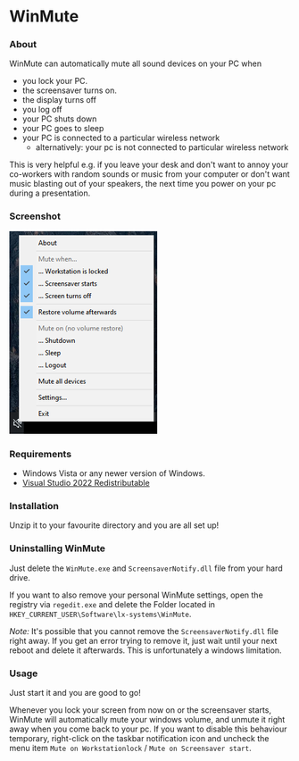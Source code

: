 # WinMute #

### About ###
WinMute can automatically mute all sound devices on your PC when

* you lock your PC.
* the screensaver turns on.
* the display turns off
* you log off
* your PC shuts down
* your PC goes to sleep
* your PC is connected to a particular wireless network
  * alternatively: your pc is not connected to particular wireless network

This is very helpful e.g. if you leave your desk and don't want to annoy your co-workers with random sounds or music from your computer or don't want music blasting out of your speakers, the next time you power on your pc during a presentation.

### Screenshot ###
![Screenshot of WinMute](https://raw.githubusercontent.com/lx-s/WinMute/master/Dist/screenshot.png? "Screenshot of WinMute")

### Requirements ###
* Windows Vista or any newer version of Windows.
* [Visual Studio 2022 Redistributable](https://support.microsoft.com/help/2977003/the-latest-supported-visual-c-downloads)

### Installation ###
Unzip it to your favourite directory and you are all set up!

### Uninstalling WinMute ###
Just delete the `WinMute.exe` and `ScreensaverNotify.dll` file from your hard drive.

If you want to also remove your personal WinMute settings, open the registry via `regedit.exe` and delete the Folder located in `HKEY_CURRENT_USER\Software\lx-systems\WinMute`.

*Note:* It's possible that you cannot remove the `ScreensaverNotify.dll` file right away. If you get an error trying to remove it, just wait until your next reboot and delete it afterwards. This is unfortunately a windows limitation.

### Usage ###
Just start it and you are good to go!

Whenever you lock your screen from now on or the screensaver starts, WinMute will automatically mute your windows volume, and unmute it right away when you come back to your pc.
If you want to disable this behaviour temporary, right-click on the taskbar notification icon and uncheck the menu item `Mute on Workstationlock` / `Mute on Screensaver start`.
